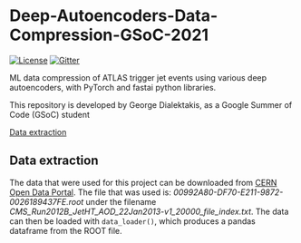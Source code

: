 # Deep-Autoencoders-Data-Compression-GSoC-2021
[![License](https://img.shields.io/badge/License-Apache%202.0-blue.svg)](http://www.apache.org/licenses/LICENSE-2.0)
[![Gitter](https://badges.gitter.im/HEPAutoencoders/community.svg)](https://gitter.im/HEPAutoencoders/community?utm_source=badge&utm_medium=badge&utm_campaign=pr-badge)

ML data compression of ATLAS trigger jet events using various deep autoencoders, with PyTorch and fastai python libraries.

This repository is developed by George Dialektakis, as a Google Summer of Code (GSoC) student

[Data extraction](#data-extraction)



## Data extraction
The data that were used for this project can be downloaded from [CERN Open Data Portal](http://opendata.cern.ch/record/6010). The file that was used is: *00992A80-DF70-E211-9872-0026189437FE.root* under the filename *CMS_Run2012B_JetHT_AOD_22Jan2013-v1_20000_file_index.txt*. The data can then be loaded with `data_loader()`, which produces a pandas dataframe from the ROOT file.
